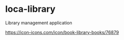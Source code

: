 # loca-library

Library management application

https://icon-icons.com/icon/book-library-books/76879

